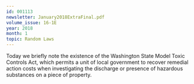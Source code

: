 ```yaml
---
id: 001113
newsletter: January2018ExtraFinal.pdf
volume_issue: 16-1E
year: 2018
month: 1
topic: Random Laws
---
```


Today we briefly note the existence of the Washington State Model Toxic Controls Act, which permits a unit of local government to recover remedial action costs when investigating the discharge or presence of hazardous substances on a piece of property.